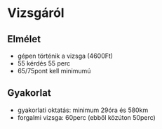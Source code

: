 # Vizsgáról

## Elmélet

- gépen történik a vizsga (4600Ft)
- 55 kérdés 55 perc
- 65/75pont kell minimumú

## Gyakorlat

- gyakorlati oktatás: minimum 29óra és 580km
- forgalmi vizsga: 60perc (ebből közúton 50perc)
